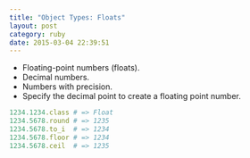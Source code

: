 ```yaml
---
title: "Object Types: Floats" 
layout: post
category: ruby
date: 2015-03-04 22:39:51 
---
```


- Floating-point numbers (floats).
- Decimal numbers.
- Numbers with precision.
- Specify the decimal point to create a floating point number.

```ruby
1234.1234.class # => Float
1234.5678.round # => 1235
1234.5678.to_i  # => 1234
1234.5678.floor # => 1234
1234.5678.ceil  # => 1235
```
